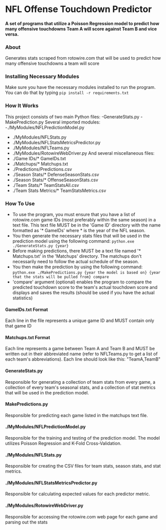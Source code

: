 # NFL Offense Touchdown Predictor
#### A set of programs that utilize a Poisson Regression model to predict how many offensive touchdowns Team A will score against Team B and vice versa.

### About
Generates stats scraped from rotowire.com that will be used to predict how many offensive touchdowns a team will score

### Installing Necessary Modules
Make sure you have the necessary modules installed to run the program. You can do that by typing `pip install -r requirements.txt`

### How It Works
This project consists of two main Python files:
-GenerateStats.py
-MakePrediction.py
Several imported modules:
-./MyModules/NFLPredictionModel.py
- ./MyModules/NFLStats.py
- ./MyModules/NFLStatsMetricsPredictor.py
- ./MyModules/NFLTeams.py
- ./MyModules/RotowireWebDriver.py
And several miscellaneous files:
- ./Game IDs/* GameIDs.txt
- ./Matchups/* Matchups.txt
- ./Predictions/Predictions.csv
- ./Season Stats/* DefenseSeasonStats.csv
- ./Season Stats/* OffenseSeasonStats.csv
- ./Team Stats/* TeamStatsAll.csv
- ./Team Stats Metrics/* TeamStatsMetrics.csv

### How To Use
- To use the program, you must ensure that you have a list of rotowire.com game IDs (most preferably within the same season) in a text file. This text file MUST be in the 'Game ID' directory with the name formatted as '* GameIDs' where * is the year of the NFL season.
- You then generate the necessary stats files that will be used in the prediction model using the following command: `python.exe ./GenerateStats.py {year}`
- Before making predictions, there MUST be a text file named '* Matchups.txt' in the 'Matchups' directory. The matchups don't necessarily need to follow the actual schedule of the season.
- You then make the prediction by using the following command: `python.exe ./MakePredictions.py {year the model is based on} {year that the stats will be pulled from} compare`
- 'compare' argument (optional) enables the program to compare the predicted touchdown score to the team's actual touchdown score and displays and saves the results (should be used if you have the actual statistics)

#### GameIDs.txt Format
Each line in the file represents a unique game ID and MUST contain only that game ID

#### Matchups.txt Format
Each line represents a game between Team A and Team B and MUST be written out in their abbreviated name (refer to NFLTeams.py to get a list of each team's abbreviations). Each line should look like this: "TeamA,TeamB"

#### GenerateStats.py
Responsible for generating a collection of team stats from every game, a collection of every team's seasonal stats, and a collection of stat metrics that will be used in the prediction model.

#### MakePredictions.py
Responsible for predicting each game listed in the matchups text file.

#### ./MyModules/NFLPredictionModel.py
Responsible for the training and testing of the prediction model. The model utilizes Poisson Regression and K-Fold Cross-Validation.

#### ./MyModules/NFLStats.py
Responsible for creating the CSV files for team stats, season stats, and stat metrics.

#### ./MyModules/NFLStatsMetricsPredictor.py
Responsible for calculating expected values for each predictor metric.

#### ./MyModules/RotowireWebDriver.py
Responsible for accessing the rotowire.com web page for each game and parsing out the stats
